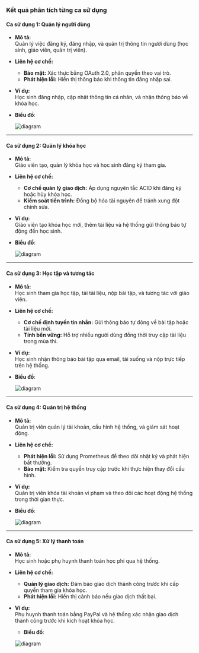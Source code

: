 ### **Kết quả phân tích từng ca sử dụng**

#### **Ca sử dụng 1: Quản lý người dùng**
- **Mô tả:**  
  Quản lý việc đăng ký, đăng nhập, và quản trị thông tin người dùng (học sinh, giáo viên, quản trị viên).  
- **Liên hệ cơ chế:**  
  - **Bảo mật:** Xác thực bằng OAuth 2.0, phân quyền theo vai trò.  
  - **Phát hiện lỗi:** Hiển thị thông báo khi thông tin đăng nhập sai.  
- **Ví dụ:**  
  Học sinh đăng nhập, cập nhật thông tin cá nhân, và nhận thông báo về khóa học.
- **Biểu đồ**:

  ![diagram](https://www.planttext.com/plantuml/png/P90zZi8m48LxdsAKdYkie5gANOc_2rZEh6qH9iYUx0Ke4H9NWErMegCYGXJc8Za1Lq2400RAUU_JUtfpAWzjpz9nCSc4L9mxIBfLkL3WBPa4f8SX5oaItznF6rOv_DhmJxKzGgaCkflTBwhT7m6xgfn7L2UTM1AYyAYaHqYEo-ECD92fTfjfJNpbsj8RC0xxsXsWjfxHFO2cA0jxO1Esf84jWGeh81FMrzPlIL9Zp-K_DaCXcYNGQdqqTR5ohuZ5buHcR9GGAozmlJb27_Sps4PAB-y_0m00__y30000)
---

#### **Ca sử dụng 2: Quản lý khóa học**
- **Mô tả:**  
  Giáo viên tạo, quản lý khóa học và học sinh đăng ký tham gia.  
- **Liên hệ cơ chế:**  
  - **Cơ chế quản lý giao dịch:** Áp dụng nguyên tắc ACID khi đăng ký hoặc hủy khóa học.  
  - **Kiểm soát tiến trình:** Đồng bộ hóa tài nguyên để tránh xung đột chỉnh sửa.  
- **Ví dụ:**  
  Giáo viên tạo khóa học mới, thêm tài liệu và hệ thống gửi thông báo tự động đến học sinh.

- **Biểu đồ**:

  ![diagram](https://www.planttext.com/plantuml/png/UhzxlqDnIM9HIMbk3bTYSab-aOAIU-RXXVaAPPc7L-KfAIGMAuIa9YPdf1R1f3qUxkvDLYZEpCi0omQNbAQavfLmSPKMfoOd5gSgA8KytBKmNo4xu_3cH8KCa6AmEkUYrCIILEVyqgBYL8JQ8nEEDEUbAsGVtekXmJMlA3yd1rs3nyFTooinrBeKvHT0LN91dQkWgsk7QYdKfM095CEH9P1CSaZDIm452m000F__0m00)
  
---

#### **Ca sử dụng 3: Học tập và tương tác**
- **Mô tả:**  
  Học sinh tham gia học tập, tải tài liệu, nộp bài tập, và tương tác với giáo viên.  
- **Liên hệ cơ chế:**  
  - **Cơ chế định tuyến tin nhắn:** Gửi thông báo tự động về bài tập hoặc tài liệu mới.  
  - **Tính bền vững:** Hỗ trợ nhiều người dùng đồng thời truy cập tài liệu trong mùa thi.  
- **Ví dụ:**  
  Học sinh nhận thông báo bài tập qua email, tải xuống và nộp trực tiếp trên hệ thống.
- **Biểu đồ**:

  ![diagram](https://www.planttext.com/plantuml/png/T90nRi9044NxFSN8FLT0H48AJIW85nYl9tWaUnPvP-48gN80Eb2wI7HKTf5YJx8du0gH7H189FLxC__FdBllYLTiDDILGQkkWMoMkWyBdgNC03syQYX8z4gVEHuSR3X-oO2NXBQanfZWoQ8do9Qf_MJGk6UeE7NlOV2cRYkLm-85bHh6wkRFKxTRGzxxcjhZ-ZSrv3Nha_UyahgFl-bbQey2MiQJh22F1pSCBCWIRsZkbD_Oeh8JOoxTOJGQFnQuXmznz_3FrPUx_nKc94N_r1y0003__mC0)
---

#### **Ca sử dụng 4: Quản trị hệ thống**
- **Mô tả:**  
  Quản trị viên quản lý tài khoản, cấu hình hệ thống, và giám sát hoạt động.  
- **Liên hệ cơ chế:**  
  - **Phát hiện lỗi:** Sử dụng Prometheus để theo dõi nhật ký và phát hiện bất thường.  
  - **Bảo mật:** Kiểm tra quyền truy cập trước khi thực hiện thay đổi cấu hình.  
- **Ví dụ:**  
  Quản trị viên khóa tài khoản vi phạm và theo dõi các hoạt động hệ thống trong thời gian thực.
- **Biểu đồ**:

  ![diagram](https://www.planttext.com/plantuml/png/N90n2W8n44Nxd6BOVgyWBXOMQY6U8CIu2ReJI2OBdi32ojBEHMp4piuK5l4YEO5Na5s4HTkPzsO-_nsUGqVSagysZ0io5hAvJuyp0jaKzb3hUCKCk8DYMMbap3ifk9EGJLIySw1uqh1MfbKwR6h4kX32UAIU7UlOLE1YGz2Y3S7haC8HoqwP6THaR258rvgslJPAZui75M-eGAMm0r8f7BxMoE1AbzxAnTQHh1Zh0aAU3tuozDF_D_tc_zHGuh8jv0C00F__0m00)
---

#### **Ca sử dụng 5: Xử lý thanh toán**
- **Mô tả:**  
  Học sinh hoặc phụ huynh thanh toán học phí qua hệ thống.  
- **Liên hệ cơ chế:**  
  - **Quản lý giao dịch:** Đảm bảo giao dịch thành công trước khi cấp quyền tham gia khóa học.  
  - **Phát hiện lỗi:** Hiển thị cảnh báo nếu giao dịch thất bại.  
- **Ví dụ:**  
  Phụ huynh thanh toán bằng PayPal và hệ thống xác nhận giao dịch thành công trước khi kích hoạt khóa học.
  - **Biểu đồ**:

  ![diagram](https://www.planttext.com/plantuml/png/V8yx2i9048RxFSMGFbSGmSP629Z2TjYipgAPbNqKEODuY1IMkO1RMEGaUmAl87ae268xtp_VpF-CZwNpQ7seJmAbDnQoTOfN2KupPO0EjZvKYlsR5fJY3IWqCoxG3bG4foGw1Lb9o0JUz2q3ZQepzTsOtU1H5TZKmy8dl-jR2KpftZ4SD1geKhp8IRuolDUsBYsoG-crOI6cWv3dYo_V_ERV-G_TKd4rT7y1003__mC0)  
